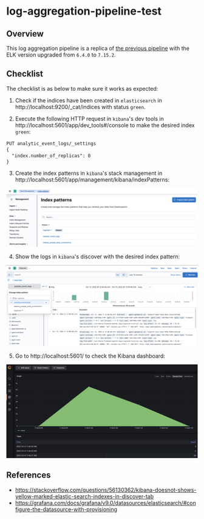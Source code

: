 # log-aggregation-pipeline-test

## Overview

This log aggregation pipeline is a replica of [the previous pipeline](https://github.com/tintinrevient/log-aggregation-pipeline) with the ELK version upgraded from `6.4.0` to `7.15.2`.

## Checklist

The checklist is as below to make sure it works as expected:

1. Check if the indices have been created in `elasticsearch` in http://localhost:9200/_cat/indices with status `green`.

2. Execute the following HTTP request in `kibana`'s dev tools in http://localhost:5601/app/dev_tools#/console to make the desired index `green`:
```
PUT analytic_event_logs/_settings
{
  "index.number_of_replicas": 0
}
```

3. Create the index patterns in `kibana`'s stack management in http://localhost:5601/app/management/kibana/indexPatterns:
<p float="left">
  <img src="pix/index-patterns.png" width="800" />
</p>

4. Show the logs in `kibana`'s discover with the desired index pattern:
<p float="left">
  <img src="pix/discover.png" width="800" />
</p>

5. Go to http://localhost:5601/ to check the Kibana dashboard:
<p float="left">
  <img src="pix/grafana.png" width="800" />
</p>

## References

* https://stackoverflow.com/questions/56130362/kibana-doesnot-shows-yellow-marked-elastic-search-indexes-in-discover-tab
* https://grafana.com/docs/grafana/v9.0/datasources/elasticsearch/#configure-the-datasource-with-provisioning
